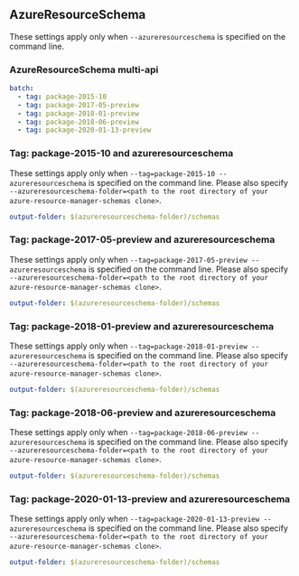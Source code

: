 ## AzureResourceSchema

These settings apply only when `--azureresourceschema` is specified on the command line.

### AzureResourceSchema multi-api

``` yaml $(azureresourceschema) && $(multiapi)
batch:
  - tag: package-2015-10
  - tag: package-2017-05-preview
  - tag: package-2018-01-preview
  - tag: package-2018-06-preview
  - tag: package-2020-01-13-preview
```

### Tag: package-2015-10 and azureresourceschema

These settings apply only when `--tag=package-2015-10 --azureresourceschema` is specified on the command line.
Please also specify `--azureresourceschema-folder=<path to the root directory of your azure-resource-manager-schemas clone>`.

``` yaml $(tag) == 'package-2015-10' && $(azureresourceschema)
output-folder: $(azureresourceschema-folder)/schemas
```

### Tag: package-2017-05-preview and azureresourceschema

These settings apply only when `--tag=package-2017-05-preview --azureresourceschema` is specified on the command line.
Please also specify `--azureresourceschema-folder=<path to the root directory of your azure-resource-manager-schemas clone>`.

``` yaml $(tag) == 'package-2017-05-preview' && $(azureresourceschema)
output-folder: $(azureresourceschema-folder)/schemas
```

### Tag: package-2018-01-preview and azureresourceschema

These settings apply only when `--tag=package-2018-01-preview --azureresourceschema` is specified on the command line.
Please also specify `--azureresourceschema-folder=<path to the root directory of your azure-resource-manager-schemas clone>`.

``` yaml $(tag) == 'package-2018-01-preview' && $(azureresourceschema)
output-folder: $(azureresourceschema-folder)/schemas
```

### Tag: package-2018-06-preview and azureresourceschema

These settings apply only when `--tag=package-2018-06-preview --azureresourceschema` is specified on the command line.
Please also specify `--azureresourceschema-folder=<path to the root directory of your azure-resource-manager-schemas clone>`.

``` yaml $(tag) == 'package-2018-06-preview' && $(azureresourceschema)
output-folder: $(azureresourceschema-folder)/schemas
```

### Tag: package-2020-01-13-preview and azureresourceschema

These settings apply only when `--tag=package-2020-01-13-preview --azureresourceschema` is specified on the command line.
Please also specify `--azureresourceschema-folder=<path to the root directory of your azure-resource-manager-schemas clone>`.

``` yaml $(tag) == 'package-2020-01-13-preview' && $(azureresourceschema)
output-folder: $(azureresourceschema-folder)/schemas
```

